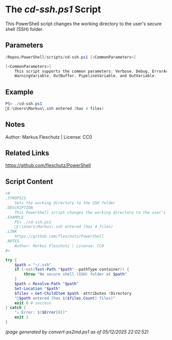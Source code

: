 The *cd-ssh.ps1* Script
===========================

This PowerShell script changes the working directory to the user's secure shell (SSH) folder.

Parameters
----------
```powershell
/Repos/PowerShell/scripts/cd-ssh.ps1 [<CommonParameters>]

[<CommonParameters>]
    This script supports the common parameters: Verbose, Debug, ErrorAction, ErrorVariable, WarningAction, 
    WarningVariable, OutBuffer, PipelineVariable, and OutVariable.
```

Example
-------
```powershell
PS> ./cd-ssh.ps1
📂C:\Users\Markus\.ssh entered (has 4 files)

```

Notes
-----
Author: Markus Fleschutz | License: CC0

Related Links
-------------
https://github.com/fleschutz/PowerShell

Script Content
--------------
```powershell
<#
.SYNOPSIS
	Sets the working directory to the SSH folder
.DESCRIPTION
	This PowerShell script changes the working directory to the user's secure shell (SSH) folder.
.EXAMPLE
	PS> ./cd-ssh.ps1
	📂C:\Users\Markus\.ssh entered (has 4 files)
.LINK
	https://github.com/fleschutz/PowerShell
.NOTES
	Author: Markus Fleschutz | License: CC0
#>

try {
	$path = "~/.ssh"
	if (-not(Test-Path "$path" -pathType container)) {
		throw "No secure shell (SSH) folder at $path"
	}
	$path = Resolve-Path "$path"
	Set-Location "$path"
	$files = Get-ChildItem $path -attributes !Directory
	"📂$path entered (has $($files.Count) files)"
	exit 0 # success
} catch {
	"⚠️ Error: $($Error[0])"
	exit 1
}
```

*(page generated by convert-ps2md.ps1 as of 05/12/2025 22:02:52)*

